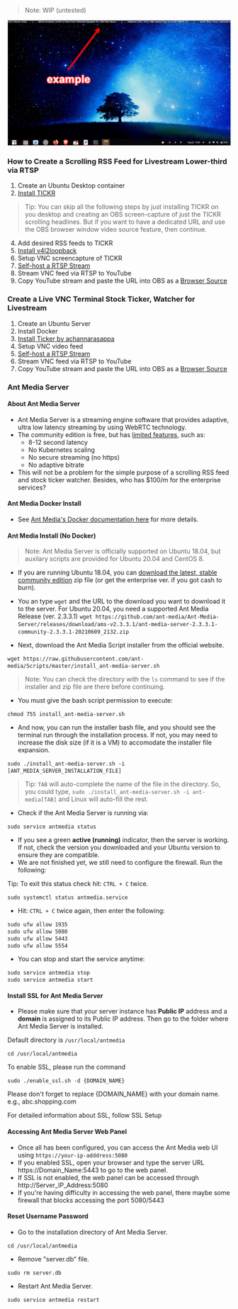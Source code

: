 > Note: WIP (untested)

![TICKR_example](./screenshots/TICKR_example.png)

### How to Create a Scrolling RSS Feed for Livestream Lower-third via RTSP
1. Create an Ubuntu Desktop container
2. [Install TICKR](https://open-tickr.net/help.php#building_from_source_howto)

> Tip: You can skip all the following steps by just installing TICKR on you desktop and creating an OBS screen-capture of just the TICKR scrolling headlines. But if you want to have a dedicated URL and use the OBS browser window video source feature, then continue.

4. Add desired RSS feeds to TICKR
5. [Install v4l2loopback](https://github.com/umlaeute/v4l2loopback/)
6. Setup VNC screencapture of TICKR
7. [Self-host a RTSP Stream](https://www.youtube.com/watch?v=0scjy6Zxzwc)
8. Stream VNC feed via RTSP to YouTube
9. Copy YouTube stream and paste the URL into OBS as a [Browser Source](https://i.imgur.com/Qze1D54.png)

### Create a Live VNC Terminal Stock Ticker, Watcher for Livestream
1. Create an Ubuntu Server
2. Install Docker
3. [Install Ticker by achannarasappa](https://github.com/achannarasappa/ticker)
4. Setup VNC video feed
5. [Self-host a RTSP Stream](https://www.youtube.com/watch?v=0scjy6Zxzwc)
6. Stream VNC feed via RTSP to YouTube
7. Copy YouTube stream and paste the URL into OBS as a [Browser Source](https://i.imgur.com/Qze1D54.png)

### Ant Media Server

#### About Ant Media Server
- Ant Media Server is a streaming engine software that provides adaptive, ultra low latency streaming by using WebRTC technology.
- The community edition is free, but has [limited features](https://github.com/ant-media/Ant-Media-Server/wiki/Introduction), such as:
  - 8-12 second latency
  - No Kubernetes scaling
  - No secure streaming (no https)
  - No adaptive bitrate
- This will not be a problem for the simple purpose of a scrolling RSS feed and stock ticker watcher. Besides, who has $100/m for the enterprise services? 

#### Ant Media Docker Install
- See [Ant Media's Docker documentation here](https://resources.antmedia.io/docs/docker-and-docker-compose-installation) for more details.

#### Ant Media Install (No Docker)

> Note: Ant Media Server is officially supported on Ubuntu 18.04, but auxilary scripts are provided for Ubuntu 20.04 and CentOS 8.

- If you are running Ubuntu 18.04, you can [download the latest, stable community edition](https://github.com/ant-media/Ant-Media-Server/releases) zip file (or get the enterprise ver. if you got cash to burn).
- You an type `wget` and the URL to the download you want to download it to the server. For Ubuntu 20.04, you need a supported Ant Media Release (ver. 2.3.3.1)
`wget https://github.com/ant-media/Ant-Media-Server/releases/download/ams-v2.3.3.1/ant-media-server-2.3.3.1-community-2.3.3.1-20210609_2132.zip`

- Next, download the Ant Media Script installer from the official website.

```
wget https://raw.githubusercontent.com/ant-media/Scripts/master/install_ant-media-server.sh
```

> Note: You can check the directory with the `ls` command to see if the installer and zip file are there before continuing.

- You must give the bash script permission to execute:

```
chmod 755 install_ant-media-server.sh
```

- And now, you can run the installer bash file, and you should see the terminal run through the installation process. If not, you may need to increase the disk size (if it is a VM) to accomodate the installer file expansion.

```
sudo ./install_ant-media-server.sh -i [ANT_MEDIA_SERVER_INSTALLATION_FILE]
```

> Tip: `TAB` will auto-complete the name of the file in the directory. So, you could type, `sudo ./install_ant-media-server.sh -i ant-media[TAB]` and Linux will auto-fill the rest.

- Check if the Ant Media Server is running via:

```
sudo service antmedia status
```
- If you see a green __active (running)__ indicator, then the server is working. If not, check the version you downloaded and your Ubuntu version to ensure they are compatible.
- We are not finished yet, we still need to configure the firewall. Run the following:

Tip: To exit this status check hit: `CTRL + C` twice.

```
sudo systemctl status antmedia.service
```

- Hit: `CTRL + C` twice again, then enter the following:

```
sudo ufw allow 1935
sudo ufw allow 5080
sudo ufw allow 5443
sudo ufw allow 5554
```

- You can stop and start the service anytime:

```
sudo service antmedia stop
sudo service antmedia start
```

#### Install SSL for Ant Media Server
- Please make sure that your server instance has __Public IP__ address and a __domain__ is assigned to its Public IP address. Then go to the folder where Ant Media Server is installed.

Default directory is `/usr/local/antmedia `

```
cd /usr/local/antmedia
```

To enable SSL, please run the command

```
sudo ./enable_ssl.sh -d {DOMAIN_NAME}
```

Please don't forget to replace {DOMAIN_NAME} with your domain name. e.g., abc.shopping.com

For detailed information about SSL, follow SSL Setup

#### Accessing Ant Media Server Web Panel
- Once all has been configured, you can access the Ant Media web UI using `https://your-ip-adddress:5080`
- If you enabled SSL, open your browser and type the server URL https://Domain_Name:5443 to go to the web panel.
- If SSL is not enabled, the web panel can be accessed through http://Server_IP_Address:5080
- If you're having difficulty in accessing the web panel, there maybe some firewall that blocks accessing the port 5080/5443

#### Reset Username Password

- Go to the installation directory of Ant Media Server.

```
cd /usr/local/antmedia
```

- Remove "server.db" file.

```
sudo rm server.db
```

- Restart Ant Media Server.

```
sudo service antmedia restart
```
